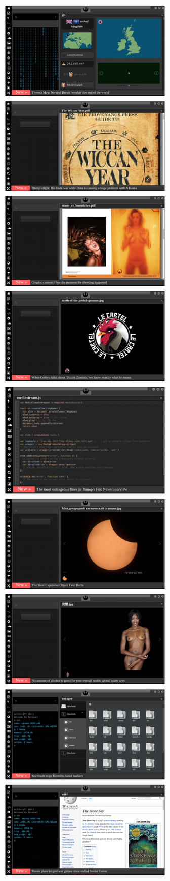
![Image](brexit.png)

<!-- 
bkz cmylmz fanboyları zeka seviyesi
bkz gaga bulutun imralıya fiber internet bağlatması
https://www.pinterest.com/wiccasoft/pins/
bkz gaga bulutun kamalcılara yahudi demesi
bkz gaga bulutun paylaştığı türkler aşkenazi yahudi imalı paylaşımı
https://www.pinterest.com/wiccasoft/pins/
bkz enes abici atacücücü ekşiciler vs gaga bulutçu kürtçü inciciler
bkz enes abinin gaga buluta verdiği efso ayar
https://www.uludagsozluk.com/k/ermeni/&w=bg bkz ermeni dölü
bkz gaga bulutun ekşicilerle askerlik arkadaşı çıkması
https://www.uludagsozluk.com/k/gaga-bulut/&w=bg bkz gaga bulutun ekşicilere yolldağı ses kaydı
bkz rupert murdoch türk mü gerizekalı oç
bkz üstün genlerini aktarmayan kamalcı
bkz damarlarındaki asil türk kanını kürtlere vermeyen kamalcı
bkz günde 20 defa e devlet soy ağacı sorgulayan kamalcı
bkz kürt gaga bulutun türkçü ekşiciler için ses kaydı hazırlaması
https://www.uludagsozluk.com/k/k%C3%BCrtlerin-20-%C3%A7ocuk-yapma-nedeni/&w=bg bkz oç olmaları
https://www.uludagsozluk.com/k/g%C3%BCnde-5-litre-pepsi-i%C3%A7mek/ bkz kamalcı ergenler
https://www.uludagsozluk.com/k/cihangir-solcular%C4%B1/&w=bg bkz oç ları
https://www.uludagsozluk.com/k/t%C3%BCrkiye-ye-niye-yat%C4%B1r%C4%B1mc%C4%B1-gelmiyor/ 
https://www.uludagsozluk.com/k/k%C3%BCrtlerin-20-%C3%A7ocuk-yapma-nedeni/&w=gd bkz ananın amı tabi ki oç
https://www.uludagsozluk.com/k/akit-tv-de-pedofili-skandal%C4%B1/&w=gd bkz izleyelim efenim ayol bunlar sapık
https://www.uludagsozluk.com/k/corona-ikinci-dalga-n%C4%B1n-gelmeyecek-olmas%C4%B1/ bkz hayallerde yaşıyor bazı ibneler
https://www.uludagsozluk.com/k/fet%C3%B6-devlete-s%C4%B1zarken-akp-ne-yap%C4%B1yordu/&w=bg bkz annenin amcığını gevşetiyodu 
https://www.uludagsozluk.com/k/solcular%C4%B1-tan%C4%B1d%C4%B1k%C3%A7a-kenan-evren-e-hak-vermek/ ananın amı oç
-->

![Image](wiccanyear.png)

[![Image](hearthemoment.png)](http://www.taschen-transfer.com/media/downloads/teaser_ce_buendchen.pdf)

[![Image](myth-of-the-jewish-genome.png)](https://www.npmjs.com/package/browserless)

![Image](mediasource.png)

![Image](ISS.png)

[![Image](完璧.png)](https://www.ibm.com/developerworks/jp/aix/library/au-errnovariable/index.html)

![Image](voyager.png)

![Image](stone-sky.png)


